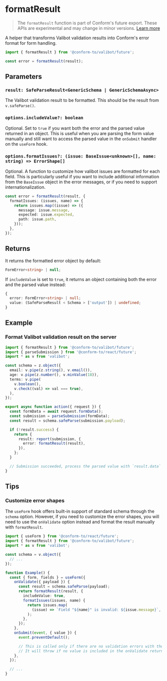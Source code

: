 # formatResult

> The `formatResult` function is part of Conform's future export. These APIs are experimental and may change in minor versions. [Learn more](https://github.com/edmundhung/conform/discussions/954)

A helper that transforms Valibot validation results into Conform's error format for form handling.

```ts
import { formatResult } from '@conform-to/valibot/future';

const error = formatResult(result);
```

## Parameters

### `result: SafeParseResult<GenericSchema | GenericSchemaAsync>`

The Valibot validation result to be formatted. This should be the result from `v.safeParse()`.

### `options.includeValue?: boolean`

Optional. Set to `true` if you want both the error and the parsed value returned in an object. This is useful when you are parsing the form value manually and still want to access the parsed value in the `onSubmit` handler on the `useForm` hook.

### `options.formatIssues?: (issue: BaseIssue<unknown>[], name: string) => ErrorShape[]`

Optional. A function to customize how valibot issues are formatted for each field. This is particularly useful if you want to include additional information from the `BaseIssue` object in the error messages, or if you need to support internationalization.

```ts
const error = formatResult(result, {
  formatIssues: (issues, name) => {
    return issues.map((issue) => ({
      message: issue.message,
      expected: issue.expected,
      path: issue.path,
    }));
  },
});
```

## Returns

It returns the formatted error object by default:

```ts
FormError<string> | null;
```

If `includeValue` is set to `true`, it returns an object containing both the error and the parsed value instead:

```ts
{
  error: FormError<string> | null;
  value: (SafeParseResult < Schema > ['output']) | undefined;
}
```

## Example

### Format Valibot validation result on the server

```ts
import { formatResult } from '@conform-to/valibot/future';
import { parseSubmission } from '@conform-to/react/future';
import * as v from 'valibot';

const schema = z.object({
  email: v.pipe(z.string(), v.email()),
  age: v.pipe(z.number(), v.minValue(18)),
  terms: v.pipe(
    v.boolean(),
    v.check((val) => val === true),
  ),
});

export async function action({ request }) {
  const formData = await request.formData();
  const submission = parseSubmission(formData);
  const result = schema.safeParse(submission.payload);

  if (!result.success) {
    return {
      result: report(submission, {
        error: formatResult(result),
      }),
    };
  }

  // Submission succeeded, process the parsed value with `result.data`
}
```

## Tips

### Customize error shapes

The `useForm` hook offers built-in support of standard schema through the `schema` option. However, if you need to customize the error shapes, you will need to use the `onValidate` option instead and format the result manually with `formatResult`.

```ts
import { useForm } from '@conform-to/react/future';
import { formatResult } from '@conform-to/valibot/future';
import * as v from 'valibot';

const schema = v.object({
  // ...
});

function Example() {
  const { form, fields } = useForm({
    onValidate({ payload }) {
      const result = schema.safeParse(payload);
      return formatResult(result, {
        includeValue: true,
        formatIssues(issues, name) {
          return issues.map(
            (issue) => `Field "${name}" is invalid: ${issue.message}`,
          );
        },
      });
    },
    onSubmit(event, { value }) {
      event.preventDefault();

      // This is called only if there are no validation errors with the parsed `value`.
      // It will throw if no value is included in the onValidate return value.
    },
  });

  // ...
}
```
